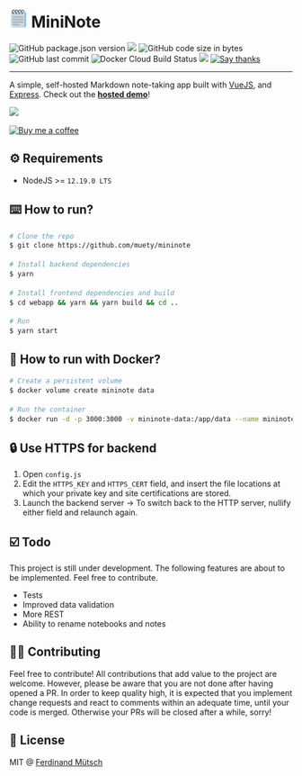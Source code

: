 # ![](webapp/public/favicon-32x32.png) MiniNote
![GitHub package.json version](https://badges.fw-web.space/github/package-json/v/muety/mininote?style=flat-square)
![](https://badges.fw-web.space/github/license/muety/mininote?style=flat-square)
![GitHub code size in bytes](https://badges.fw-web.space/github/languages/code-size/muety/mininote?style=flat-square)
![GitHub last commit](https://badges.fw-web.space/github/last-commit/muety/mininote?style=flat-square)
![Docker Cloud Build Status](https://badges.fw-web.space/docker/cloud/build/n1try/mininote?style=flat-square)
[![](https://badges.fw-web.space/liberapay/receives/muety.svg?logo=liberapay&style=flat-square)](https://liberapay.com/muety/)
[![Say thanks](https://badges.fw-web.space/badge/SayThanks.io-%E2%98%BC-1EAEDB.svg?style=flat-square)](https://saythanks.io/to/n1try)

---

A simple, self-hosted Markdown note-taking app built with [VueJS](https://vuejs.org), and [Express](http://expressjs.com). Check out the **[hosted demo](https://apps.muetsch.io/mininote)**!

![](https://i.imgur.com/Y9TFu6w.png)

[![Buy me a coffee](https://www.buymeacoffee.com/assets/img/custom_images/orange_img.png)](https://buymeacoff.ee/n1try)


## ⚙️ Requirements
* NodeJS >= `12.19.0 LTS`

## ⌨️ How to run?
```bash
# Clone the repo
$ git clone https://github.com/muety/mininote

# Install backend dependencies
$ yarn

# Install frontend dependencies and build
$ cd webapp && yarn && yarn build && cd ..

# Run
$ yarn start
```

## 🐳 How to run with Docker?
```bash
# Create a persistent volume
$ docker volume create mininote data

# Run the container
$ docker run -d -p 3000:3000 -v mininote-data:/app/data --name mininote n1try/mininote
```

## 🔒 Use HTTPS for backend
1. Open `config.js`
2. Edit the `HTTPS_KEY` and `HTTPS_CERT` field, and insert the file locations at which your private key and site certifications are stored.
3. Launch the backend server
-> To switch back to the HTTP server, nullify either field and relaunch again.

## ☑️ Todo
This project is still under development. The following features are about to be implemented. Feel free to contribute.
* Tests
* Improved data validation
* More REST
* Ability to rename notebooks and notes

## 🧑‍💻 Contributing
Feel free to contribute! All contributions that add value to the project are welcome. However, please be aware that you are not done after having opened a PR. In order to keep quality high, it is expected that you implement change requests and react to comments within an adequate time, until your code is merged. Otherwise your PRs will be closed after a while, sorry!

## 📓 License
MIT @ [Ferdinand Mütsch](https://muetsch.io)

